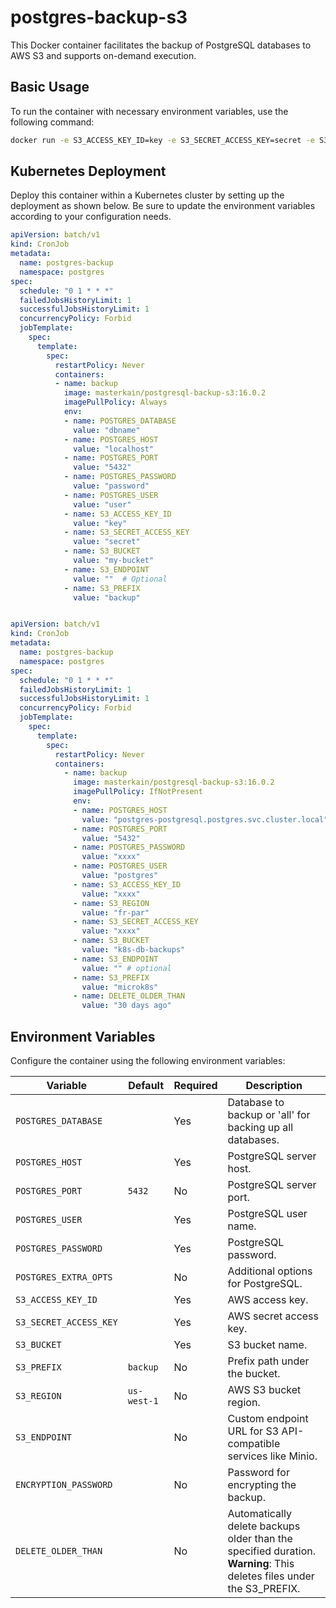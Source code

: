 
# postgres-backup-s3

This Docker container facilitates the backup of PostgreSQL databases to AWS S3 and supports on-demand execution.

## Basic Usage

To run the container with necessary environment variables, use the following command:

```sh
docker run -e S3_ACCESS_KEY_ID=key -e S3_SECRET_ACCESS_KEY=secret -e S3_BUCKET=my-bucket -e S3_PREFIX=backup -e POSTGRES_DATABASE=dbname -e POSTGRES_USER=user -e POSTGRES_PASSWORD=password -e POSTGRES_HOST=localhost masterkain/postgres-backup-s3
```

## Kubernetes Deployment

Deploy this container within a Kubernetes cluster by setting up the deployment as shown below. Be sure to update the environment variables according to your configuration needs.

```yaml
apiVersion: batch/v1
kind: CronJob
metadata:
  name: postgres-backup
  namespace: postgres
spec:
  schedule: "0 1 * * *"
  failedJobsHistoryLimit: 1
  successfulJobsHistoryLimit: 1
  concurrencyPolicy: Forbid
  jobTemplate:
    spec:
      template:
        spec:
          restartPolicy: Never
          containers:
          - name: backup
            image: masterkain/postgresql-backup-s3:16.0.2
            imagePullPolicy: Always
            env:
            - name: POSTGRES_DATABASE
              value: "dbname"
            - name: POSTGRES_HOST
              value: "localhost"
            - name: POSTGRES_PORT
              value: "5432"
            - name: POSTGRES_PASSWORD
              value: "password"
            - name: POSTGRES_USER
              value: "user"
            - name: S3_ACCESS_KEY_ID
              value: "key"
            - name: S3_SECRET_ACCESS_KEY
              value: "secret"
            - name: S3_BUCKET
              value: "my-bucket"
            - name: S3_ENDPOINT
              value: ""  # Optional
            - name: S3_PREFIX
              value: "backup"


apiVersion: batch/v1
kind: CronJob
metadata:
  name: postgres-backup
  namespace: postgres
spec:
  schedule: "0 1 * * *"
  failedJobsHistoryLimit: 1
  successfulJobsHistoryLimit: 1
  concurrencyPolicy: Forbid
  jobTemplate:
    spec:
      template:
        spec:
          restartPolicy: Never
          containers:
            - name: backup
              image: masterkain/postgresql-backup-s3:16.0.2
              imagePullPolicy: IfNotPresent
              env:
              - name: POSTGRES_HOST
                value: "postgres-postgresql.postgres.svc.cluster.local"
              - name: POSTGRES_PORT
                value: "5432"
              - name: POSTGRES_PASSWORD
                value: "xxxx"
              - name: POSTGRES_USER
                value: "postgres"
              - name: S3_ACCESS_KEY_ID
                value: "xxxx"
              - name: S3_REGION
                value: "fr-par"
              - name: S3_SECRET_ACCESS_KEY
                value: "xxxx"
              - name: S3_BUCKET
                value: "k8s-db-backups"
              - name: S3_ENDPOINT
                value: "" # optional
              - name: S3_PREFIX
                value: "microk8s"
              - name: DELETE_OLDER_THAN
                value: "30 days ago"

```

## Environment Variables

Configure the container using the following environment variables:

| Variable               | Default     | Required | Description |
|------------------------|-------------|----------|-------------|
| `POSTGRES_DATABASE`    |             | Yes      | Database to backup or 'all' for backing up all databases. |
| `POSTGRES_HOST`        |             | Yes      | PostgreSQL server host. |
| `POSTGRES_PORT`        | `5432`      | No       | PostgreSQL server port. |
| `POSTGRES_USER`        |             | Yes      | PostgreSQL user name. |
| `POSTGRES_PASSWORD`    |             | Yes      | PostgreSQL password. |
| `POSTGRES_EXTRA_OPTS`  |             | No       | Additional options for PostgreSQL. |
| `S3_ACCESS_KEY_ID`     |             | Yes      | AWS access key. |
| `S3_SECRET_ACCESS_KEY` |             | Yes      | AWS secret access key. |
| `S3_BUCKET`            |             | Yes      | S3 bucket name. |
| `S3_PREFIX`            | `backup`    | No       | Prefix path under the bucket. |
| `S3_REGION`            | `us-west-1` | No       | AWS S3 bucket region. |
| `S3_ENDPOINT`          |             | No       | Custom endpoint URL for S3 API-compatible services like Minio. |
| `ENCRYPTION_PASSWORD`  |             | No       | Password for encrypting the backup. |
| `DELETE_OLDER_THAN`    |             | No       | Automatically delete backups older than the specified duration. **Warning**: This deletes files under the S3_PREFIX. |
